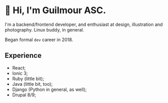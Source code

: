 # 💐 Hi, I'm Guilmour ASC.

I'm a backend/frontend developer, and enthusiast at design, illustration and photography. Linux buddy, in general.

Began formal `dev` career in 2018.

## Experience
* React;
* Ionic 3;
* Ruby (little bit);
* Java (little bit, too);
* Django (Python in general, as well);
* Drupal 8/9;
